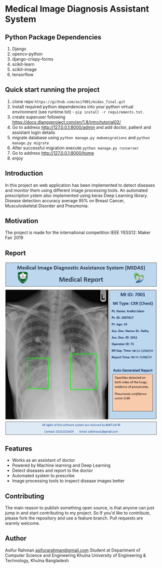 # Medical Image Diagnosis Assistant System

## Python Package Dependencies
1. Django
2. opencv-python
3. django-crispy-forms
4. scikit-learn
5. scikit-image
6. tensorflow

## Quick start running the project
 1. clone repo `https://github.com/asif001/midas_final.git`
 2. Install required python dependencies into your python virtual environment (see runtime.txt) - `pip install -r requirements.txt`.
 5. create superuser following https://docs.djangoproject.com/en/1.8/intro/tutorial02/
 6. Go to address http://127.0.0.1:8000/admin and add doctor, patient and assistant login details
 7. migrate database using `python manage.py makemigrations` and `python manage.py migrate`
 8. After successful migration execute `python manage.py runserver`
 9. Go to address http://127.0.0.1:8000/home
10. enjoy

## Introduction
In this project an web application has been implemented to detect diseases and monitor them using different image processing tools.
An automated prescription ystem also implemented using keras Deep Learning library. Disease detection accuracy average 95% on Breast Cancer, Musculoskeletal Disorder and Pneumonia.

## Motivation
The project is made for the international competition IEEE YESS12: Maker Fair 2019

## Report
![Generated Report](media/report.PNG)

## Features
* Works as an assistant of doctor
* Powered by Machine learning and Deep Learning
* Detect diseases and report to the doctor
* Automated system to prescribe
* Image processing tools to inspect disease images better

## Contributing
The main reason to publish something open source, is that anyone can just jump in and start contributing to my project.
So If you'd like to contribute, please fork the repository and use a feature branch. Pull requests are warmly welcome.


## Author
Asifur Rahman
asifurarahman@gmail.com
Student at Department of Computer Science and Engineering
Khulna University of Engineering & Technology, Khulna
Bangladesh
